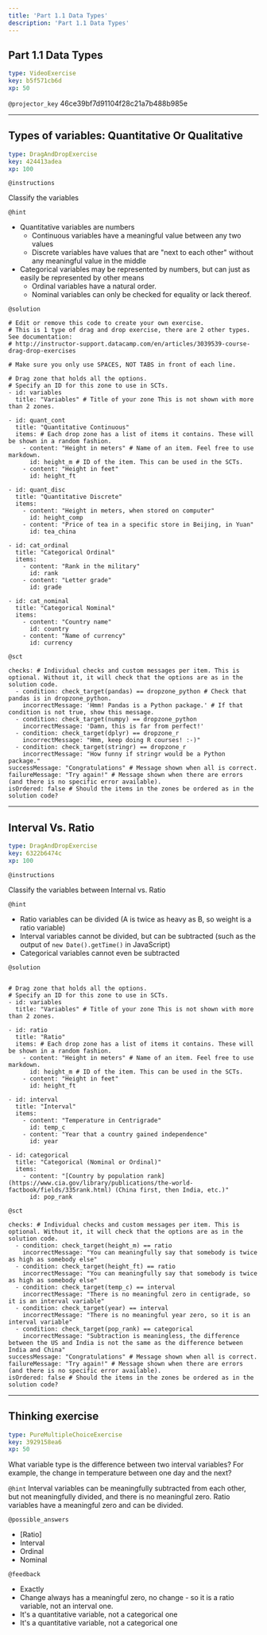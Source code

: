 ```yaml
---
title: 'Part 1.1 Data Types'
description: 'Part 1.1 Data Types'
---
```


## Part 1.1 Data Types

```yaml
type: VideoExercise
key: b5f571cb6d
xp: 50
```

`@projector_key`
46ce39bf7d91104f28c21a7b488b985e

---

## Types of variables: Quantitative Or Qualitative 

```yaml
type: DragAndDropExercise
key: 424413adea
xp: 100
```

<!-- Guidelines for contexts: https://instructor-support.datacamp.com/en/articles/2375526-course-coding-exercises. -->

`@instructions`
<!-- Guidelines for instructions https://instructor-support.datacamp.com/en/articles/2375526-course-coding-exercises. -->
Classify the variables

`@hint`
<!-- Examples of good hints: https://instructor-support.datacamp.com/en/articles/2379164-hints-best-practices. -->
- Quantitative variables are numbers
  - Continuous variables have a meaningful value between any two values
  - Discrete variables have values that are "next to each other" without any meaningful value in the middle
- Categorical variables may be represented by numbers, but can just as easily be represented by other means
  - Ordinal variables have a natural order. 
  - Nominal variables can only be checked for equality or lack thereof.

`@solution`
```{python}
# Edit or remove this code to create your own exercise.
# This is 1 type of drag and drop exercise, there are 2 other types. See documentation:
# http://instructor-support.datacamp.com/en/articles/3039539-course-drag-drop-exercises

# Make sure you only use SPACES, NOT TABS in front of each line.

# Drag zone that holds all the options.
# Specify an ID for this zone to use in SCTs.
- id: variables
  title: "Variables" # Title of your zone This is not shown with more than 2 zones.

- id: quant_cont
  title: "Quantitative Continuous"
  items: # Each drop zone has a list of items it contains. These will be shown in a random fashion.
    - content: "Height in meters" # Name of an item. Feel free to use markdown.
      id: height_m # ID of the item. This can be used in the SCTs.
    - content: "Height in feet"
      id: height_ft

- id: quant_disc
  title: "Quantitative Discrete"
  items:
    - content: "Height in meters, when stored on computer"
      id: height_comp
    - content: "Price of tea in a specific store in Beijing, in Yuan"
      id: tea_china
      
- id: cat_ordinal
  title: "Categorical Ordinal"
  items:
    - content: "Rank in the military"
      id: rank
    - content: "Letter grade"
      id: grade
      
- id: cat_nominal
  title: "Categorical Nominal"
  items:
    - content: "Country name"
      id: country
    - content: "Name of currency"
      id: currency
```

`@sct`
```{python}
checks: # Individual checks and custom messages per item. This is optional. Without it, it will check that the options are as in the solution code.
  - condition: check_target(pandas) == dropzone_python # Check that pandas is in dropzone_python.
    incorrectMessage: 'Hmm! Pandas is a Python package.' # If that condition is not true, show this message.
  - condition: check_target(numpy) == dropzone_python
    incorrectMessage: 'Damn, this is far from perfect!'
  - condition: check_target(dplyr) == dropzone_r
    incorrectMessage: "Hmm, keep doing R courses! :-)"
  - condition: check_target(stringr) == dropzone_r
    incorrectMessage: "How funny if stringr would be a Python package."
successMessage: "Congratulations" # Message shown when all is correct.
failureMessage: "Try again!" # Message shown when there are errors (and there is no specific error available).
isOrdered: false # Should the items in the zones be ordered as in the solution code?
```

---

## Interval Vs. Ratio

```yaml
type: DragAndDropExercise
key: 6322b6474c
xp: 100
```

<!-- Guidelines for contexts: https://instructor-support.datacamp.com/en/articles/2375526-course-coding-exercises. -->

`@instructions`
<!-- Guidelines for instructions https://instructor-support.datacamp.com/en/articles/2375526-course-coding-exercises. -->
Classify the variables between Internal vs. Ratio

`@hint`
- Ratio variables can be divided (A is twice as heavy as B, so weight is a ratio variable)
- Interval variables cannot be divided, but can be subtracted (such as the output of `new Date().getTime()` in JavaScript)
- Categorical variables cannot even be subtracted

`@solution`
```{python}

# Drag zone that holds all the options.
# Specify an ID for this zone to use in SCTs.
- id: variables
  title: "Variables" # Title of your zone This is not shown with more than 2 zones.

- id: ratio
  title: "Ratio"
  items: # Each drop zone has a list of items it contains. These will be shown in a random fashion.
    - content: "Height in meters" # Name of an item. Feel free to use markdown.
      id: height_m # ID of the item. This can be used in the SCTs.
    - content: "Height in feet"
      id: height_ft

- id: interval
  title: "Interval"
  items:
    - content: "Temperature in Centrigrade"
      id: temp_c
    - content: "Year that a country gained independence"
      id: year
      
- id: categorical
  title: "Categorical (Nominal or Ordinal)"
  items:
    - content: "[Country by population rank](https://www.cia.gov/library/publications/the-world-factbook/fields/335rank.html) (China first, then India, etc.)"
      id: pop_rank
```

`@sct`
```{python}
checks: # Individual checks and custom messages per item. This is optional. Without it, it will check that the options are as in the solution code.
  - condition: check_target(height_m) == ratio 
    incorrectMessage: "You can meaningfully say that somebody is twice as high as somebody else"
  - condition: check_target(height_ft) == ratio 
    incorrectMessage: "You can meaningfully say that somebody is twice as high as somebody else"
  - condition: check_target(temp_c) == interval 
    incorrectMessage: "There is no meaningful zero in centigrade, so it is an interval variable"
  - condition: check_target(year) == interval 
    incorrectMessage: "There is no meaningful year zero, so it is an interval variable"    
  - condition: check_target(pop_rank) == categorical 
    incorrectMessage: "Subtraction is meaningless, the difference between the US and India is not the same as the difference between India and China"    
successMessage: "Congratulations" # Message shown when all is correct.
failureMessage: "Try again!" # Message shown when there are errors (and there is no specific error available).
isOrdered: false # Should the items in the zones be ordered as in the solution code?
```

---

## Thinking exercise

```yaml
type: PureMultipleChoiceExercise
key: 3929158ea6
xp: 50
```

What variable type is the difference between two interval variables? For example, the change in temperature between one day and the next?

`@hint`
Interval variables can be meaningfully subtracted from each other, but not meaningfully divided, and there is no meaningful zero. Ratio variables have a meaningful zero and can be divided.

`@possible_answers`
- [Ratio]
- Interval
- Ordinal
- Nominal

`@feedback`
<!-- Examples of good feedback messages: https://instructor-support.datacamp.com/en/articles/2299773-exercise-success-messages.  -->
- Exactly
- Change always has a meaningful zero, no change - so it is a ratio variable, not an interval one.
- It's a quantitative variable, not a categorical one
- It's a quantitative variable, not a categorical one
